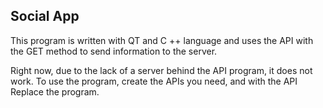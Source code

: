 ## Social App

This program is written with QT and C ++ language and uses the API with the GET method to send information to the server.

Right now, due to the lack of a server behind the API program, it does not work. To use the program, create the APIs you need, and with the API Replace the program.
